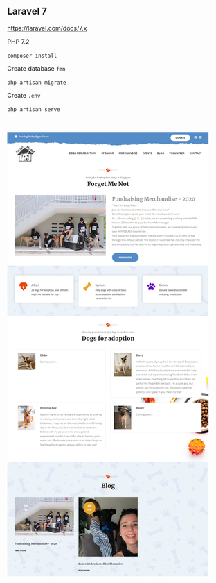 ## Laravel 7

https://laravel.com/docs/7.x

PHP 7.2

`composer install`

Create database `fmn`

`php artisan migrate`

Create `.env`

`php artisan serve`

<br>

![alt text](forget-me-not.png)